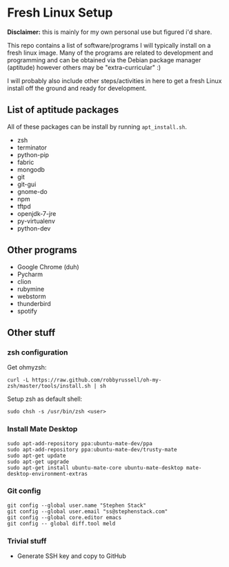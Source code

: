 # Fresh Linux Setup

**Disclaimer:** this is mainly for my own personal use but figured i'd share.

This repo contains a list of software/programs I will typically install
on a fresh linux image.  Many of the programs are related to development
and programming and can be obtained via the Debian package manager (aptitude)
however others may be "extra-curricular" :)

I will probably also include other steps/activities in here to get a
fresh Linux install off the ground and ready for development.

## List of aptitude packages

All of these packages can be install by running `apt_install.sh`.

* zsh
* terminator
* python-pip
* fabric
* mongodb
* git
* git-gui
* gnome-do
* npm
* tftpd
* openjdk-7-jre
* py-virtualenv
* python-dev


## Other programs

* Google Chrome (duh)
* Pycharm
* clion
* rubymine
* webstorm
* thunderbird
* spotify

## Other stuff

### zsh configuration

Get ohmyzsh:

```
curl -L https://raw.github.com/robbyrussell/oh-my-zsh/master/tools/install.sh | sh
```

Setup zsh as default shell:

```
sudo chsh -s /usr/bin/zsh <user>
```

### Install Mate Desktop

```
sudo apt-add-repository ppa:ubuntu-mate-dev/ppa
sudo apt-add-repository ppa:ubuntu-mate-dev/trusty-mate
sudo apt-get update
sudo apt-get upgrade
sudo apt-get install ubuntu-mate-core ubuntu-mate-desktop mate-desktop-environment-extras
```

### Git config

```
git config --global user.name "Stephen Stack"
git config --global user.email "ss@stephenstack.com"
git config --global core.editor emacs
git config -- global diff.tool meld
```

### Trivial stuff

* Generate SSH key and copy to GitHub
